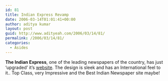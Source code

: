 ```yaml
---
id: 81
title: Indian Express Revamp
date: 2006-03-14T01:01:41+00:00
author: aditya kumar
layout: post
guid: http://www.adityeah.com/2006/03/14/81/
permalink: /2006/03/14/81/
categories:
  - Asides
---
```

**The Indian Express**, one of the leading newspapers of the country, has just &#8216;upgraded&#8217; it&#8217;s [website](http://indianexpress.com/). The design is sleek and has an International feel to it.. Top Class, very Impressive and the Best Indian Newspaper site maybe!